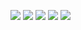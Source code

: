 ![](http://github-profile-summary-cards.vercel.app/api/cards/profile-details?username=A13xMtzL&theme=2077)
![](http://github-profile-summary-cards.vercel.app/api/cards/repos-per-language?username=A13xMtzL&theme=2077)
![](http://github-profile-summary-cards.vercel.app/api/cards/most-commit-language?username=A13xMtzL&theme=2077)
![](http://github-profile-summary-cards.vercel.app/api/cards/stats?username=A13xMtzL&theme=2077)
![](http://github-profile-summary-cards.vercel.app/api/cards/productive-time?username=A13xMtzL&theme=2077&utcOffset=8)
